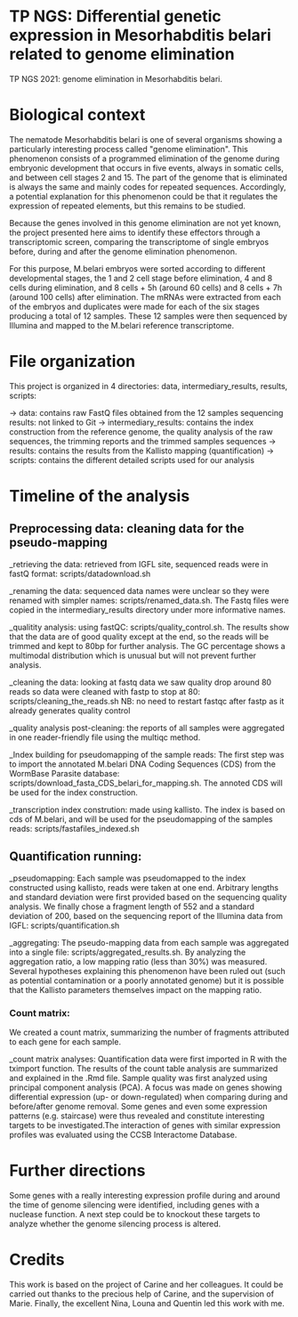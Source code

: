 # TP NGS: Differential genetic expression in Mesorhabditis belari related to genome elimination

TP NGS 2021: genome elimination in Mesorhabditis belari.

# Biological context

The nematode Mesorhabditis belari is one of several organisms showing a particularly interesting process called "genome elimination". This phenomenon consists of a programmed elimination of the genome during embryonic development that occurs in five events, always in somatic cells, and between cell stages 2 and 15. The part of the genome that is eliminated is always the same and mainly codes for repeated sequences. Accordingly, a potential explanation for this phenomenon could be that it regulates the expression of repeated elements, but this remains to be studied. 

Because the genes involved in this genome elimination are not yet known, the project presented here aims to identify these effectors through a transcriptomic screen, comparing the transcriptome of single embryos before, during and after the genome elimination phenomenon. 

For this purpose, M.belari embryos were sorted according to different developmental stages, the 1 and 2 cell stage before elimination, 4 and 8 cells during elimination, and 8 cells + 5h (around 60 cells) and 8 cells + 7h (around 100 cells) after elimination.
The mRNAs were extracted from each of the embryos and duplicates were made for each of the six stages producing a total of 12 samples. These 12 samples were then sequenced by Illumina and mapped to the M.belari reference transcriptome.

# File organization

This project is organized in 4 directories: data, intermediary_results, results, scripts:

-> data: contains raw FastQ files obtained from the 12 samples sequencing
results: not linked to Git
-> intermediary_results: contains the index construction from the reference genome, the quality analysis of the raw sequences, the trimming reports and the trimmed samples sequences 
-> results: contains the results from the Kallisto mapping (quantification) 
-> scripts: contains the different detailed scripts used for our analysis

# Timeline of the analysis

## Preprocessing data: cleaning data for the pseudo-mapping

_retrieving the data: retrieved from IGFL site, sequenced reads were in fastQ format: scripts/datadownload.sh

_renaming the data: sequenced data names were unclear so they were renamed with simpler names: scripts/renamed_data.sh. The  Fastq files were copied in the intermediary_results directory under more informative names.

_qualitity analysis: using fastQC: scripts/quality_control.sh. The results show that the data are of good quality except at the end, so the reads will be trimmed and kept to 80bp for further analysis. The GC percentage shows a multimodal distribution which is unusual but will not prevent further analysis.

_cleaning the data: looking at fastq data we saw quality drop around 80 reads so data were cleaned with fastp to stop at 80: scripts/cleaning_the_reads.sh
NB: no need to restart fastqc after fastp as it already generates quality control

_quality analysis post-cleaning: the reports of all samples were aggregated in one reader-friendly file using the multiqc method.

_Index building for pseudomapping of the sample reads: The first step was to import the annotated M.belari DNA Coding Sequences (CDS) from the WormBase Parasite database: scripts/download_fasta_CDS_belari_for_mapping.sh. The annoted CDS will be used for the index construction.

_transcription index constrution: made using kallisto. The index is based on cds  of M.belari, and will be used for the pseudomapping of the samples reads: scripts/fastafiles_indexed.sh

## Quantification running: 

_pseudomapping: Each sample was pseudomapped to the index constructed using kallisto, reads were taken at one end. Arbitrary lengths and standard deviation were first provided based on the sequencing quality analysis. We finally chose a fragment length of 552 and a standard deviation of 200, based on the sequencing report of the Illumina data from IGFL: scripts/quantification.sh

_aggregating: The pseudo-mapping data from each sample was aggregated into a single file: scripts/aggregated_results.sh. By analyzing the aggregation ratio, a low mapping ratio (less than 30%) was measured. Several hypotheses explaining this phenomenon have been ruled out (such as potential contamination or a poorly annotated genome) but it is possible that the Kallisto parameters themselves impact on the mapping ratio.

### Count matrix: 

We created a count matrix, summarizing the number of fragments attributed to each gene for each sample.  

_count matrix analyses: Quantification data were first imported in R with the tximport function. The results of the count table analysis are summarized and explained in the .Rmd file. Sample quality was first analyzed using principal component analysis (PCA). A focus was made on genes showing differential expression (up- or down-regulated) when comparing during and before/after genome removal. Some genes and even some expression patterns (e.g. staircase) were thus revealed and constitute interesting targets to be investigated.The interaction of genes with similar expression profiles was evaluated using the CCSB Interactome Database. 

# Further directions

Some genes with a really interesting expression profile during and around the time of genome silencing were identified, including genes with a nuclease function. A next step could be to knockout these targets to analyze whether the genome silencing process is altered.  

# Credits

This work is based on the project of Carine and her colleagues. It could be carried out thanks to the precious help of Carine, and the supervision of Marie. Finally, the excellent Nina, Louna and Quentin led this work with me. 




